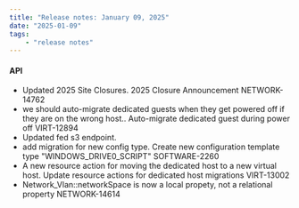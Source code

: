 ```yaml
---
title: "Release notes: January 09, 2025"
date: "2025-01-09"
tags:
    - "release notes"
---
```


#### API

- Updated 2025 Site Closures. 2025 Closure Announcement NETWORK-14762
- we should auto-migrate dedicated guests when they get powered off if they are on the wrong host.. Auto-migrate dedicated guest during power off VIRT-12894
- Updated fed s3 endpoint. 
- add migration for new config type. Create new configuration template type "WINDOWS_DRIVE0_SCRIPT" SOFTWARE-2260
- A new resource action for moving the dedicated host to a new virtual host. Update resource actions for dedicated host migrations VIRT-13002
- Network_Vlan::networkSpace is now a local propety, not a relational property NETWORK-14614